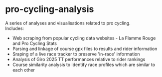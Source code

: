 # pro-cycling-analysis
A series of analyses and visualisations related to pro cycling.
<br>
Includes: <br>
- Web scraping from popular cycling data websites - La Flamme Rouge and Pro Cycling Stats
- Parsing and linkage of course gpx files to results and rider information
- Sraping of a live race tracker to preserve 'in-race' information
- Analysis of Giro 2025 TT performances relative to rider rankings
- Course similarity analysis to identify race profiles which are similar to each other
